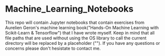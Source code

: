 # Machine_Learning_Notebooks
This repo will contain Jupyter notebooks that contain exercises from Aurelien Geron's machine learning book("Hands-On Machine Learning with Scikit-Learn & Tensorflow") that I have wrote myself. Keep in mind that all file paths that are used without using the OS library to call the current directory will be replaced by a placeholder ("</dir>"). If you have any questions or concerns please don't hesistate to contact me.
